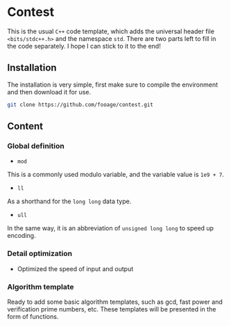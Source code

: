 # Contest

This is the usual `C++` code template, which adds the universal header file `<bits/stdc++.h>` and the namespace `std`. There are two parts left to fill in the code separately. I hope I can stick to it to the end!

## Installation

The installation is very simple, first make sure to compile the environment and then download it for use.

```bash
git clone https://github.com/fooage/contest.git
```

## Content

### Global definition

- `mod`

This is a commonly used modulo variable, and the variable value is `1e9 + 7`.

- `ll`

As a shorthand for the `long long` data type.

- `ull`

In the same way, it is an abbreviation of `unsigned long long` to speed up encoding.

### Detail optimization

- Optimized the speed of input and output

### Algorithm template

Ready to add some basic algorithm templates, such as gcd, fast power and verification prime numbers, etc. These templates will be presented in the form of functions.
